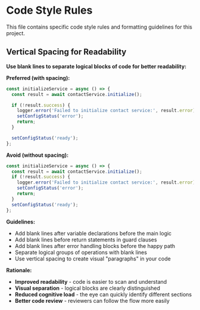 # Code Style Rules

This file contains specific code style rules and formatting guidelines for this project.

## Vertical Spacing for Readability

**Use blank lines to separate logical blocks of code for better readability:**

**Preferred (with spacing):**
```typescript
const initializeService = async () => {
  const result = await contactService.initialize();

  if (!result.success) {
    logger.error('Failed to initialize contact service:', result.error);
    setConfigStatus('error');
    return;
  }

  setConfigStatus('ready');
};
```

**Avoid (without spacing):**
```typescript
const initializeService = async () => {
  const result = await contactService.initialize();
  if (!result.success) {
    logger.error('Failed to initialize contact service:', result.error);
    setConfigStatus('error');
    return;
  }
  setConfigStatus('ready');
};
```

**Guidelines:**
- Add blank lines after variable declarations before the main logic
- Add blank lines before return statements in guard clauses
- Add blank lines after error handling blocks before the happy path
- Separate logical groups of operations with blank lines
- Use vertical spacing to create visual "paragraphs" in your code

**Rationale:**
- **Improved readability** - code is easier to scan and understand
- **Visual separation** - logical blocks are clearly distinguished
- **Reduced cognitive load** - the eye can quickly identify different sections
- **Better code review** - reviewers can follow the flow more easily